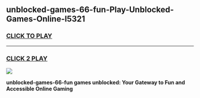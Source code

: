 
## unblocked-games-66-fun-Play-Unblocked-Games-Online-l5321
<h3>
<a href="https://premium76.site?title=unblocked-games-66-fun&ref=24A">CLICK TO PLAY</a></h3>
<hr>

<h3>
<a href="https://premium76.site?title=unblocked-games-66-fun&ref=24A">CLICK 2 PLAY</a>
  
</h3>

<a href="https://premium76.site?title=unblocked-games-66-fun&ref=24A"><img src="https://clearcache.store/games.png"></a>


**unblocked-games-66-fun games unblocked: Your Gateway to Fun and Accessible Online Gaming**
